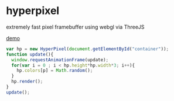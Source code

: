 # hyperpixel

extremely fast pixel framebuffer using webgl via ThreeJS

[demo](https://richardanaya.github.com/hyperpixel)

```javascript
var hp = new HyperPixel(document.getElementById("container"));
function update(){
  window.requestAnimationFrame(update);
  for(var i = 0 ; i < hp.height*hp.width*3; i++){
    hp.colors[p] = Math.random();
  }
  hp.render();
}
update();
```
